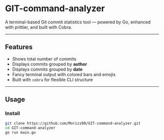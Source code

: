 #  GIT-command-analyzer

A terminal-based Git commit statistics tool — powered by Go, enhanced with prittier, and built with Cobra.

---

##  Features

-  Shows total number of commits
-  Displays commits grouped by **author**
-  Displays commits grouped by **date**
-  Fancy terminal output with colored bars and emojis
-  Built with `cobra` for flexible CLI structure

---

##  Usage

###  Install

```bash
git clone https://github.com/Morizz00/GIT-command-analyzer.git
cd GIT-command-analyzer
go run main.go
